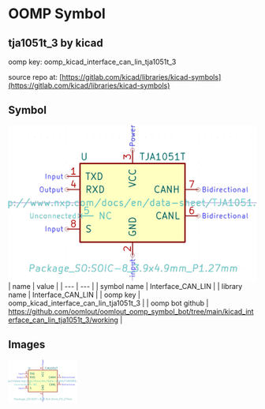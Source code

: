 # OOMP Symbol  
## tja1051t_3  by kicad  
  
oomp key: oomp_kicad_interface_can_lin_tja1051t_3  
  
source repo at: [https://gitlab.com/kicad/libraries/kicad-symbols](https://gitlab.com/kicad/libraries/kicad-symbols)  
## Symbol  
  
[![working.png](working_600.png)](working.png)  
| name | value | 
| --- | --- | 
| symbol name | Interface_CAN_LIN | 
| library name | Interface_CAN_LIN | 
| oomp key | oomp_kicad_interface_can_lin_tja1051t_3 | 
| oomp bot github | https://github.com/oomlout/oomlout_oomp_symbol_bot/tree/main/kicad_interface_can_lin_tja1051t_3/working | 
## Images  
  
[![working.png](working_140.png)](working.png)  
